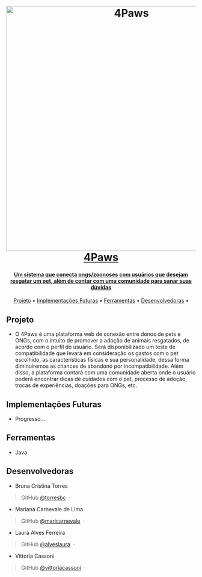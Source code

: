 
<h1 align="center">
  <br>
  <a href="#"><img src="https://drive.google.com/uc?export=view&id=1g-jJcfsSOhi-5qnLEAA4GQtDqqZCr5nD" style="width: 650px; max-width: 100%; height: auto" title="4Paws" />
  <br>
  4Paws
  <br>
</h1>

<h4 align="center">Um sistema que conecta ongs/zoonoses com usuários que desejam resgatar um pet, além de contar com uma comunidade para sanar suas dúvidas</h4>

<p align="center">
  <a href="#projeto">Projeto</a> •
  <a href="#implementacoes-futuras">Implementações Futuras</a> •
  <a href="#ferramentas">Ferramentas</a> •
  <a href="#time">Desenvolvedoras</a> •
</p>

## Projeto

* O 4Paws é uma plataforma web de conexão entre donos de pets e ONGs, com o intuito de promover a adoção de animais resgatados, de acordo com o perfil do usuário. 
Será disponibilizado um teste de compatibilidade que levará em consideração os gastos com o pet escolhido, as características físicas e sua personalidade, dessa forma diminuiremos as chances de abandono por incompatibilidade. 
Além disso, a plataforma contará com uma comunidade aberta onde o usuário poderá encontrar dicas de cuidados com o pet, processo de adoção, trocas de experiências, doações para ONGs, etc.

## Implementações Futuras

* Progresso...

## Ferramentas

* Java

## Desenvolvedoras

* Bruna Cristina Torres
> GitHub [@torresbc](https://github.com/torresbc) &nbsp;&middot;&nbsp;

* Mariana Carnevale de Lima
> GitHub [@maricarnevale](https://github.com/maricarnevale) &nbsp;&middot;&nbsp;

* Laura Alves Ferreira
> GitHub [@alveslaura](https://github.com/alveslaura) &nbsp;&middot;&nbsp;

* Vittoria Cassoni
> GitHub [@vittoriacassoni](https://github.com/vittoriacassoni) &nbsp;&middot;&nbsp;


